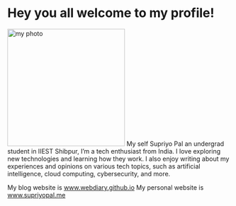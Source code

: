 # Hey you all welcome to my profile!
<img width="265" alt="my photo" src="https://img-c.udemycdn.com/user/200_H/231869500_dd56.jpg">
My self Supriyo Pal an undergrad student in IIEST Shibpur, I’m a tech enthusiast from India. I love exploring new technologies and learning how they work. I also enjoy writing about my experiences and opinions on various tech topics, such as artificial intelligence, cloud computing, cybersecurity, and more.

My blog website is www.webdiary.github.io
My personal website is www.supriyopal.me

